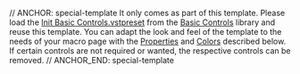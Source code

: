 // ANCHOR: special-template
It only comes as part of this template. Please load the [Init Basic Controls.vstpreset](../vstpresets/Init%20Basic%20Controls.vstpreset) from the [Basic Controls](./Exploring-Templates.md#basic-controls) library and reuse this template. You can adapt the look and feel of the template to the needs of your macro page with the [Properties](#properties) and [Colors](#colors) described below. If certain controls are not required or wanted, the respective controls can be removed.
// ANCHOR_END: special-template